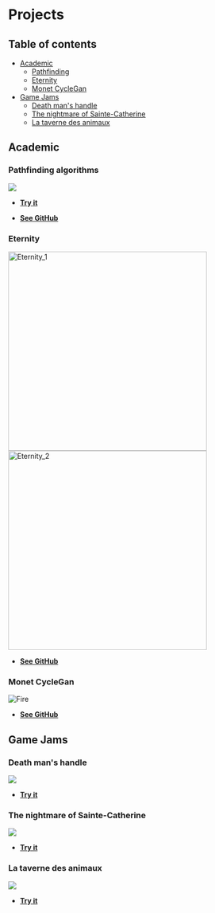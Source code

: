 # Projects
## Table of contents
* [Academic](#Academic)
  * [Pathfinding](#Pathfinding-algorithms)
  * [Eternity](#Eternity)
  * [Monet CycleGan](#Monet-CycleGan)
* [Game Jams](#Game-Jams)
  * [Death man's handle](#Death-man's-handle)
  * [The nightmare of Sainte-Catherine](#The-nightmare-of-Sainte-Catherine)
  * [La taverne des animaux](#La-taverne-des-animaux)
  
## Academic
### Pathfinding algorithms


![](https://github.com/XavierMorin/Projects/blob/main/ezgif.com-gif-maker%20(5).gif)



* [**Try it**]()

* [**See GitHub**](https://github.com/XavierMorin/Pathfinding)

### Eternity
<img src="https://user-images.githubusercontent.com/56797234/143133715-6179ab88-40d4-4380-9989-7915d6f8af3f.png" alt="Eternity_1" width="400">
<img src="https://user-images.githubusercontent.com/56797234/143133730-a9d77cfd-2697-4ee3-ba97-5a1be72375c8.png" alt="Eternity_2" width="400">



* [**See GitHub**](https://github.com/XavierMorin/MonetCycleGan)





### Monet CycleGan

![Fire](https://user-images.githubusercontent.com/56797234/143079354-9223d72c-8eda-4284-b1b2-07ee0959fb6e.png)

* [**See GitHub**](https://github.com/weibolu-rm/ETERNITY)






## Game Jams
### Death man's handle

![](https://github.com/XavierMorin/Projects/blob/main/ezgif.com-gif-maker%20(1).gif)
<br />
* [**Try it**](https://whiskey-bar.itch.io/dead-mans-handle)

### The nightmare of Sainte-Catherine

![](https://github.com/XavierMorin/Projects/blob/main/ezgif.com-gif-maker%20(3).gif)
<br />
* [**Try it**](https://whiskey-bar.itch.io/the-nightmare-of-sainte-catherine)


### La taverne des animaux

![](https://github.com/XavierMorin/Projects/blob/main/ezgif.com-gif-maker%20(2).gif)
<br />
* [**Try it**](https://whiskey-bar.itch.io/la-taverne-des-animaux)





